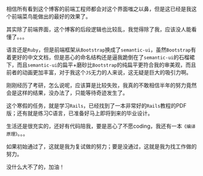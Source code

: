 相信所有看到这个博客的前端工程师都会对这个界面嗤之以鼻，但是这已经是我这个前端菜鸟能做出的最好的效果了。  

其实除了前端界面，这个博客的后段逻辑也比较乱，我觉得除了我，应该没人能看懂了。。。  

语言还是```Ruby```，但是前端框架从```Bootstrap```换成了```semantic-ui```，虽然```Bootstrap```有着更好的中文文档，但是恶心的命名结构还是逼我跪倒在了```semantic-ui```的石榴裙下，而且```semantic-ui```的扁平+磨砂比```Bootstrap```的纯扁平更符合我的审美观，而且前者的动画更加丰富，对于我这个```JS```无力的人来说，这无疑是巨大的吸引力啊。  

刚刚经历了考研，怎么说呢，应该算是比较失败，我真的不敢相信半年的努力竟然会是这样的结果，没办法了，只能等待奇迹发生了。  

这个寒假的任务，就是学习```Rails```，已经找到了一本非常好的```Rails```教程的PDF版；还有就是练习C语言，已准备好马上即将到来的毕业设计。  

生活还是很充实的，还好有代码陪我，要是恶心了不愿coding，我还有一本```《编译原理》```。。。   

如果初始通过了，这就是我为复试做的努力；要是没通过，这就是我为找工作做的努力。  

没什么大不了的，加油！